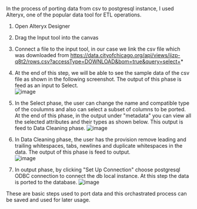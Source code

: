 In the process of porting data from csv to postgresql instance, I used Alteryx, one of the popular data tool for ETL operations. 

1. Open Alteryx Designer
2. Drag the Input tool into the canvas
3. Connect a file to the input tool, in our case we link the csv file which was downloaded from https://data.cityofchicago.org/api/views/ijzp-q8t2/rows.csv?accessType=DOWNLOAD&bom=true&query=select+*

4. At the end of this step, we will be able to see the sample data of the csv file as shown in the following screenshot. The output of this phase is feed as an input to Select.  
![image](https://user-images.githubusercontent.com/122858293/222927296-4beedbf3-c8f2-44a9-accc-bd3e011f664e.png)

5. In the Select phase, the user can change the name and compatible type of the coulumns and also can select a subset of columns to be ported. At the end of this phase, in the output under "metadata" you can view all the selected attributes and their types as shown below. This output is feed to Data Cleaning phase.
![image](https://user-images.githubusercontent.com/122858293/222927443-ffb533d2-7eab-4a3e-a8e4-39a54605763b.png)

6. In Data Cleaning phase, the user has the provision remove leading and trailing whitespaces, tabs, newlines and duplicate whitespaces in the data. The output of this phase is feed to output.  
![image](https://user-images.githubusercontent.com/122858293/222927695-0d13612e-0ba8-48e0-9ade-0749d7133c52.png)

7. In output phase, by clicking "Set Up Connection" choose postgresql ODBC connection to connect the db local instance. At this step the data is ported to the database. 
![image](https://user-images.githubusercontent.com/122858293/222927772-797214de-3e76-4824-9f93-56af31c81c10.png)

These are basic steps used to port data and this orchastrated process can be saved and used for later usage. 
